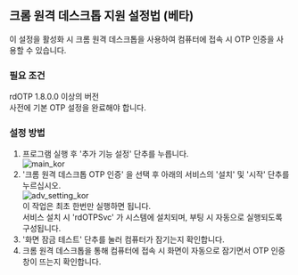 ## 크롬 원격 데스크톱 지원 설정법 (베타)
이 설정을 활성화 시 크롬 원격 데스크톱을 사용하여 컴퓨터에 접속 시 OTP 인증을 사용할 수 있습니다.

### 필요 조건
rdOTP 1.8.0.0 이상의 버전\
사전에 기본 OTP 설정을 완료해야 합니다.

### 설정 방법
1. 프로그램 실행 후 '추가 기능 설정' 단추를 누릅니다.\
   ![main_kor](https://github.com/bho3538/rdOTP/assets/12496720/0e4a3038-a88a-4f7f-9176-d92597082f49)
2. '크롬 원격 데스크톱 OTP 인증' 을 선택 후 아래의 서비스의 '설치' 및 '시작' 단추를 누르십시오.\
   ![adv_setting_kor](https://github.com/bho3538/rdOTP/assets/12496720/bc2e7057-e708-4f14-a132-44ceb446ebd4)\
   이 작업은 최초 한번만 실행하면 됩니다.\
   서비스 설치 시 'rdOTPSvc' 가 시스템에 설치되며, 부팅 시 자동으로 실행되도록 구성됩니다.
3. '화면 잠금 테스트' 단추를 눌러 컴퓨터가 잠기는지 확인합니다.
4. 크롬 원격 데스크톱을 통해 컴퓨터에 접속 시 화면이 자동으로 잠기면서 OTP 인증 창이 뜨는지 확인합니다.


